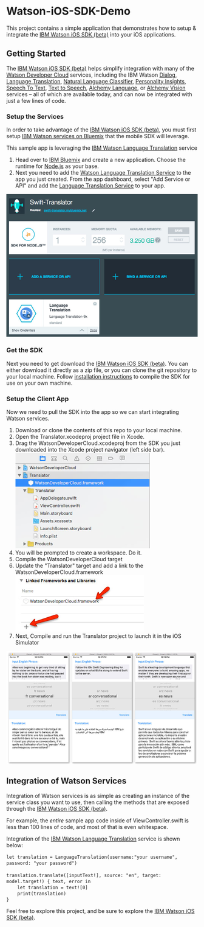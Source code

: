 # Watson-iOS-SDK-Demo
This project contains a simple application that demonstrates how to setup &amp; integrate the [IBM Watson iOS SDK (beta)][ios_sdk] into your iOS applications.

## Getting Started

The [IBM Watson iOS SDK (beta)][ios_sdk] helps simplify integration with many of the [Watson Developer Cloud][watson_developer_cloud] services, including the IBM Watson [Dialog][dialog], [Language Translation][translation], [Natural Language Classifier][nlc], [Personality Insights][p_insights], [Speech To Text][stt], [Text to Speech][tts], [Alchemy Language][alchemy], or [Alchemy Vision][alchemy] services – all of which are available today, and can now be integrated with just a few lines of code. 

### Setup the Services

In order to take advantage of the  [IBM Watson iOS SDK (beta)][ios_sdk], you must first setup [IBM Watson services on Bluemix][watson_bluemix] that the mobile SDK will leverage.

This sample app is leveraging the [IBM Watson Language Translation][language_translation] service

1. Head over to [IBM Bluemix][bluemix] and create a new application.  Choose the runtime for [Node.js][node] as your base. 
2. Next you need to add the [Watson Language Translation Service][translation] to the app you just created.  From the app dashboard, select "Add Service or API" and add the [Language Translation Service][translation] to your app.

![Swift-Translator app on IBM Bluemix](./github_content/swift-translator-bluemix.jpg)

### Get the SDK

Next you need to get download the [IBM Watson iOS SDK (beta)][ios_sdk].  You can either download it directly as a zip file, or you can clone the git repository to your local machine.  Follow [installation instructions][ios_sdk_install] to compile the SDK for use on your own machine.

### Setup the Client App

Now we need to pull the SDK into the app so we can start integrating Watson services.

1. Download or clone the contents of this repo to your local machine.  
2. Open the Translator.xcodeproj project file in Xcode.
3. Drag the WatsonDeveloperCloud.xcodeproj from the SDK you just downloaded into the Xcode project navigator (left side bar). <br/> ![Swift-Translator project navigator](./github_content/swift-translator-project-navigator.jpg)
4. You will be prompted to create a workspace.  Do it.
5. Compile the WatsonDeveloperCloud target
6. Update the "Translator" target and add a link to the WatsonDeveloperCloud.framework <br/> ![Swift-Translator project navigator](./github_content/swift-translator-link.jpg) 
6. Next, Compile and run the Translator project to launch it in the iOS Simulator

![Swift-Translator app in the iOS Simulator](./github_content/swift-translator.jpg)


## Integration of Watson Services

Integration of Watson services is as simple as creating an instance of the service class you want to use, then calling the methods that are exposed through the  [IBM Watson iOS SDK (beta)][ios_sdk].  

For example, the *entire* sample app code inside of ViewController.swift is less than 100 lines of code, and most of that is even whitespace.  

Integration of the [IBM Watson Language Translation][language_translation] service is shown below:

<pre><code>let translation = LanguageTranslation(username:"your username", password: "your password")

translation.translate([inputText!], source: "en", target: model.target!) { text, error in
    let translation = text![0]
    print(translation)
}
</code></pre>

Feel free to explore this project, and be sure to explore the [IBM Watson iOS SDK (beta)][ios_sdk].





[bluemix]: https://bluemix.net
[ios_sdk]: https://github.com/watson-developer-cloud/ios-sdk
[ios_sdk_install]:https://github.com/watson-developer-cloud/ios-sdk#installation
[watson_bluemix]: http://www.ibm.com/cloud-computing/bluemix/solutions/watson/
[language_translation]: https://console.ng.bluemix.net/catalog/services/language-translation/
[watson_developer_cloud]: https://www.ibm.com/smarterplanet/us/en/ibmwatson/developercloud/

[dialog]:https://console.ng.bluemix.net/catalog/services/dialog/
[translation]:https://console.ng.bluemix.net/catalog/services/language-translation/
[nlc]:https://console.ng.bluemix.net/catalog/services/natural-language-classifier/
[p_insights]:https://console.ng.bluemix.net/catalog/services/personality-insights/
[stt]:https://console.ng.bluemix.net/catalog/services/speech-to-text/ 
[tts]:https://console.ng.bluemix.net/catalog/services/text-to-speech/ 
[alchemy]:https://console.ng.bluemix.net/catalog/services/alchemyapi/
[node]:https://console.ng.bluemix.net/catalog/starters/sdk-for-nodejs/
